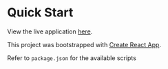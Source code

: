 # Quick Start

View the live application [here](https://maps-sh4nnongoh1.vercel.app/).

This project was bootstrapped with [Create React App](https://github.com/facebook/create-react-app).

Refer to `package.json` for the available scripts
